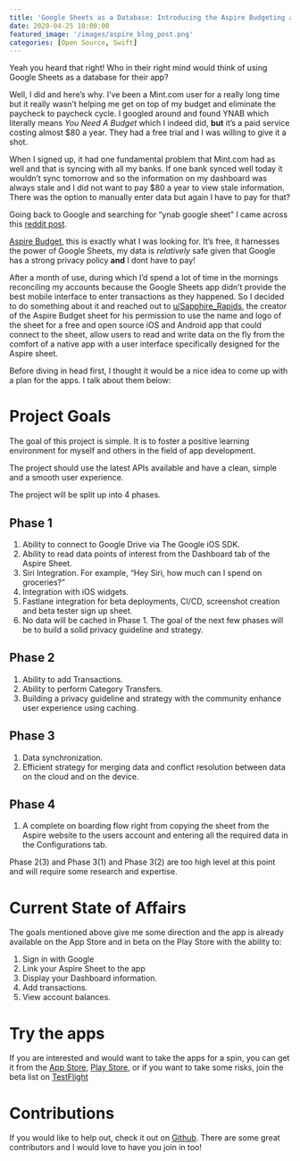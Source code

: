 ```yaml
---
title: 'Google Sheets as a Database: Introducing the Aspire Budgeting app'
date: 2020-04-25 10:00:00
featured_image: '/images/aspire_blog_post.png'
categories: [Open Source, Swift]
---
```


Yeah you heard that right! Who in their right mind would think of using Google Sheets as a database for their app?

Well, I did and here’s why. I’ve been a Mint.com user for a really long time but it really wasn’t helping me get on top of my budget and eliminate the paycheck to paycheck cycle.  I googled around and found YNAB which literally means *You Need A Budget* which I indeed did, **but** it’s a paid service costing almost $80 a year. They had a free trial and I was willing to give it a shot. 

When I signed up, it had one fundamental problem that Mint.com had as well and that is syncing with all my banks. If one bank synced well today it wouldn’t sync tomorrow and so the information on my dashboard was always stale and I did not want to pay $80 a year to view stale information. There was the option to manually enter data but again I have to pay for that?

Going back to Google and searching for  “ynab google sheet” I came across this [reddit post](https://www.reddit.com/r/ynab/comments/8jhn3s/simple_google_sheets_ynab_alternative/?utm_source=share&utm_medium=ios_app&utm_name=iossmf).

[Aspire Budget](https://aspirebudget.com/), this is exactly what I was looking for. It’s free, it harnesses the power of Google Sheets, my data is *relatively* safe given that Google has a strong privacy policy **and** I dont have to pay!

After a month of use, during which I’d spend a lot of time in the mornings reconciling my accounts because the Google Sheets app didn’t provide the best mobile interface to enter transactions as they happened. So I decided to do something about it and reached out to [u/Sapphire_Rapids](https://www.reddit.com/u/Sapphire_Rapids/?utm_source=share&utm_medium=ios_app&utm_name=iossmf), the creator of the Aspire Budget sheet for his permission to use the name and logo of the sheet for a free and open source iOS and Android app that could connect to the sheet, allow users to read and write data on the fly from the comfort of a native app with a user interface specifically designed for the Aspire sheet. 

Before diving in head first, I thought it would be a nice idea to come up with a plan for the apps. I talk about them below:


# Project Goals
The goal of this project is simple. It is to foster a positive learning environment for myself and others in the field of app development. 

The project should use the latest APIs available and have a clean, simple and a smooth user experience. 

The project will be split up into 4 phases. 

## Phase 1

1. Ability to connect to Google Drive via The Google iOS SDK. 
2. Ability to read data points of interest from the Dashboard tab of the Aspire Sheet. 
3. Siri Integration. For example, “Hey Siri, how much can I spend on groceries?”
4. Integration with iOS widgets. 
5. Fastlane integration for beta deployments, CI/CD, screenshot creation and beta tester sign up sheet. 
6. No data will be cached in Phase 1. The goal of the next few phases will be to build a solid privacy guideline and strategy. 

## Phase 2

1. Ability to add Transactions. 
2. Ability to perform Category Transfers.
3. Building a privacy guideline and strategy with the community enhance user experience using caching. 

## Phase 3

1. Data synchronization. 
2. Efficient strategy for merging data and conflict resolution between data on the cloud and on the device. 

## Phase 4

1. A complete on boarding flow right from copying the sheet from the Aspire website to the users account and entering all the required data in the Configurations tab. 

Phase 2(3) and Phase 3(1) and Phase 3(2) are too high level at this point and will require some research and expertise.


# Current State of Affairs

The goals mentioned above give me some direction and the app is already available on the App Store and in beta on the Play Store with the ability to:

1. Sign in with Google
2. Link your Aspire Sheet to the app
3. Display your Dashboard information.
4. Add transactions.
5. View account balances.


# Try the apps

If you are interested and would want to take the apps for a spin, you can get it from the [App Store](https://apps.apple.com/us/app/aspire-budgeting/id1486036521), [Play Store](https://play.google.com/store/apps/details?id=com.aspirebudgetingmobile.aspirebudgeting), or if you want to take some risks, join the beta list on [TestFlight](https://testflight.apple.com/join/6Kpe4ue2)

# Contributions

If you would like to help out, check it out on [Github](https://github.com/aspirebudgetingmobile/). There are some great contributors and I would love to have you join in too!



